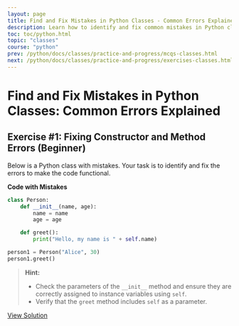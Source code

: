 ```yaml
---
layout: page
title: Find and Fix Mistakes in Python Classes - Common Errors Explained.
description: Learn how to identify and fix common mistakes in Python classes with this beginner-friendly exercise. Perfect for understanding constructors, instance variables, and methods.
toc: toc/python.html
topic: "classes"
course: "python"
prev: /python/docs/classes/practice-and-progress/mcqs-classes.html
next: /python/docs/classes/practice-and-progress/exercises-classes.html
---
```


# Find and Fix Mistakes in Python Classes: Common Errors Explained

## Exercise #1: Fixing Constructor and Method Errors (Beginner)

Below is a Python class with mistakes. Your task is to identify and fix the errors to make the code functional.

**Code with Mistakes**

```python
class Person:
    def __init__(name, age):
        name = name
        age = age

    def greet():
        print("Hello, my name is " + self.name)

person1 = Person("Alice", 30)
person1.greet()
```

> **Hint:**  
> - Check the parameters of the `__init__` method and ensure they are correctly assigned to instance variables using `self`.  
> - Verify that the `greet` method includes `self` as a parameter.

[View Solution](solutions/find-fix-mistakes-classes1.md)

